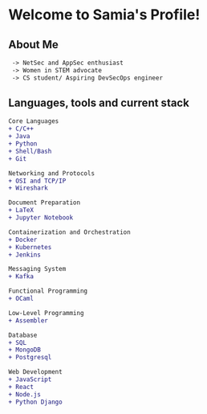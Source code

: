 #  Welcome to Samia's Profile! 

##  About Me 

```diff
 -> NetSec and AppSec enthusiast
 -> Women in STEM advocate
 -> CS student/ Aspiring DevSecOps engineer
```

##  Languages, tools and current stack 

```diff
Core Languages
+ C/C++
+ Java
+ Python 
+ Shell/Bash
+ Git

Networking and Protocols
+ OSI and TCP/IP
+ Wireshark

Document Preparation
+ LaTeX
+ Jupyter Notebook

Containerization and Orchestration
+ Docker
+ Kubernetes
+ Jenkins

Messaging System
+ Kafka

Functional Programming
+ OCaml

Low-Level Programming
+ Assembler

Database
+ SQL
+ MongoDB
+ Postgresql

Web Development
+ JavaScript
+ React
+ Node.js
+ Python Django
```


